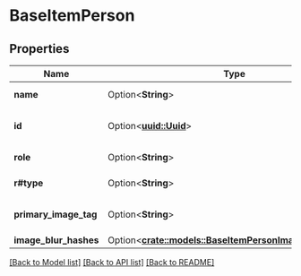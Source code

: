 # BaseItemPerson

## Properties

Name | Type | Description | Notes
------------ | ------------- | ------------- | -------------
**name** | Option<**String**> | Gets or sets the name. | [optional]
**id** | Option<[**uuid::Uuid**](uuid::Uuid.md)> | Gets or sets the identifier. | [optional]
**role** | Option<**String**> | Gets or sets the role. | [optional]
**r#type** | Option<**String**> | Gets or sets the type. | [optional]
**primary_image_tag** | Option<**String**> | Gets or sets the primary image tag. | [optional]
**image_blur_hashes** | Option<[**crate::models::BaseItemPersonImageBlurHashes**](BaseItemPerson_ImageBlurHashes.md)> |  | [optional]

[[Back to Model list]](../README.md#documentation-for-models) [[Back to API list]](../README.md#documentation-for-api-endpoints) [[Back to README]](../README.md)


